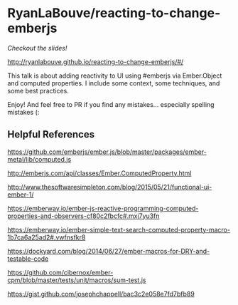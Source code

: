 # RyanLaBouve/reacting-to-change-emberjs

_Checkout the slides!_

http://ryanlabouve.github.io/reacting-to-change-emberjs/#/

This talk is about adding reactivity to UI using #emberjs via Ember.Object and
computed properties. I include some context, some techniques, and some best
practices.

Enjoy! And feel free to PR if you find any mistakes... especially spelling
mistakes (:

## Helpful References

https://github.com/emberjs/ember.js/blob/master/packages/ember-metal/lib/computed.js

http://emberjs.com/api/classes/Ember.ComputedProperty.html

http://www.thesoftwaresimpleton.com/blog/2015/05/21/functional-ui-ember-1/

https://emberway.io/ember-js-reactive-programming-computed-properties-and-observers-cf80c2fbcfc#.mxj7yu3fn

https://emberway.io/ember-simple-text-search-computed-property-macro-1b7ca6a25ad2#.vwfnsfkr8

https://dockyard.com/blog/2014/06/27/ember-macros-for-DRY-and-testable-code

https://github.com/cibernox/ember-cpm/blob/master/tests/unit/macros/sum-test.js

https://gist.github.com/josephchappell/bac3c2e058e7fd7bfb89
